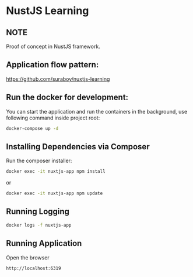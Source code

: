 NustJS Learning
======

NOTE
----
Proof of concept in NustJS framework.

Application flow pattern:
---------------------
https://github.com/suraboy/nuxtjs-learning

Run the docker for development:
---------------------

You can start the application and run the containers in the background, use following command inside project root:

```bash
docker-compose up -d
```

Installing Dependencies via Composer
------------------------------------
Run the composer installer:

```bash
docker exec -it nuxtjs-app npm install
```
or
```bash
docker exec -it nuxtjs-app npm update
```

Running Logging 
------------------------------------
```bash
docker logs -f nuxtjs-app
```

Running Application
------------------------------------
Open the browser
```bash
http://localhost:6319
```
